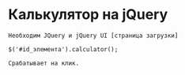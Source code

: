 # Калькулятор на jQuery
	Необходим JQuery и jQuery UI [страница загрузки]

	$('#id_элемента').calculator();
	
	Срабатывает на клик.

[страница загрузки]:(https://code.jquery.com)

